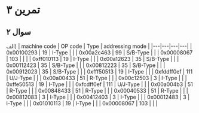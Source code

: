 
# تمرین ۳


## سوال ۲
الف)
| machine code | OP code | Type | addressing mode |
|---|---|---|---|
| 0x00100293 | 19 | I-Type |  |
| 0x00a2c463 | 99 | S/B-Type |  |
| 0x00008067 | 103 |  |  |
| 0xff010113 | 19 | I-Type |  |
| 0x00a12623 | 35 | S/B-Type |  |
| 0x00112423 | 35 | S/B-Type |  |
| 0x00812223 | 35 | S/B-Type |  |
| 0x00912023 | 35 | S/B-Type |  |
| 0xfff50513 | 19 | I-Type |  |
| 0xfddff0ef | 111 | U/J-Type |  |
| 0x00a00433 | 51 | R-Type |  |
| 0x00c12503 | 3 | I-Type |  |
| 0xffe50513 | 19 | I-Type |  |
| 0xfcdff0ef | 111 | U/J-Type |  |
| 0x00a004b3 | 51 | R-Type |  |
| 0x00848433 | 51 | R-Type |  |
| 0x00040533 | 51 | R-Type |  |
| 0x00812083 | 3 | I-Type |  |
| 0x00412403 | 3 | I-Type |  |
| 0x00012483 | 3 | I-Type |  |
| 0x01010113 | 19 | I-Type |  |
| 0x00008067 | 103 |  |  |

